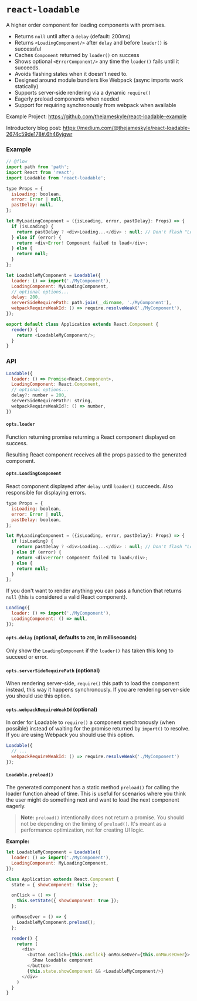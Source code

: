 # `react-loadable`

A higher order component for loading components with promises.

- Returns `null` until after a `delay` (default: 200ms)
- Returns `<LoadingComponent/>` after `delay` and before `loader()` is successful
- Caches `Component` returned by `loader()` on success
- Shows optional `<ErrorComponent/>` any time the `loader()` fails until it succeeds.
- Avoids flashing states when it doesn't need to.
- Designed around module bundlers like Webpack (async imports work statically)
- Supports server-side rendering via a dynamic `require()`
- Eagerly preload components when needed
- Support for requiring synchronously from webpack when available

Example Project: https://github.com/thejameskyle/react-loadable-example

Introductory blog post: https://medium.com/@thejameskyle/react-loadable-2674c59de178#.6h46yjgwr

### Example

```js
// @flow
import path from 'path';
import React from 'react';
import Loadable from 'react-loadable';

type Props = {
  isLoading: boolean,
  error: Error | null,
  pastDelay: null,
};

let MyLoadingComponent = ({isLoading, error, pastDelay}: Props) => {
  if (isLoading) {
    return pastDelay ? <div>Loading...</div> : null; // Don't flash "Loading..." when we don't need to.
  } else if (error) {
    return <div>Error! Component failed to load</div>;
  } else {
    return null;
  }
};

let LoadableMyComponent = Loadable({
  loader: () => import('./MyComponent'),
  LoadingComponent: MyLoadingComponent,
  // optional options...
  delay: 200,
  serverSideRequirePath: path.join(__dirname, './MyComponent'),
  webpackRequireWeakId: () => require.resolveWeak('./MyComponent'),
});

export default class Application extends React.Component {
  render() {
    return <LoadableMyComponent/>;
  }
}
```

### API

```js
Loadable({
  loader: () => Promise<React.Component>,
  LoadingComponent: React.Component,
  // optional options...
  delay?: number = 200,
  serverSideRequirePath?: string,
  webpackRequireWeakId?: () => number,
})
```

#### `opts.loader`

Function returning promise returning a React component displayed on success.

Resulting React component receives all the props passed to the generated
component.

#### `opts.LoadingComponent`

React component displayed after `delay` until `loader()` succeeds. Also
responsible for displaying errors.

```js
type Props = {
  isLoading: boolean,
  error: Error | null,
  pastDelay: boolean,
};

let MyLoadingComponent = ({isLoading, error, pastDelay}: Props) => {
  if (isLoading) {
    return pastDelay ? <div>Loading...</div> : null; // Don't flash "Loading..." when we don't need to.
  } else if (error) {
    return <div>Error! Component failed to load</div>;
  } else {
    return null;
  }
};
```

If you don't want to render anything you can pass a function that returns
`null` (this is considered a valid React component).

```js
Loading({
  loader: () => import('./MyComponent'),
  LoadingComponent: () => null,
});
```

#### `opts.delay` (optional, defaults to `200`, in milliseconds)

Only show the `LoadingComponent` if the `loader()` has taken this long to
succeed or error.

#### `opts.serverSideRequirePath` (optional)

When rendering server-side, `require()` this path to load the component
instead, this way it happens synchronously. If you are rendering server-side
you should use this option.

#### `opts.webpackRequireWeakId` (optional)

In order for Loadable to `require()` a component synchronously (when possible)
instead of waiting for the promise returned by `import()` to resolve. If you
are using Webpack you should use this option.

```js
Loadable({
  // ...
  webpackRequireWeakId: () => require.resolveWeak('./MyComponent')
});
```

#### `Loadable.preload()`

The generated component has a static method `preload()` for calling the loader
function ahead of time. This is useful for scenarios where you think the user
might do something next and want to load the next component eagerly.

> **Note:** `preload()` intentionally does not return a promise. You should not
> be depending on the timing of `preload()`. It's meant as a performance
> optimization, not for creating UI logic.

**Example:**

```js
let LoadableMyComponent = Loadable({
  loader: () => import('./MyComponent'),
  LoadingComponent: MyLoadingComponent,
});

class Application extends React.Component {
  state = { showComponent: false };

  onClick = () => {
    this.setState({ showComponent: true });
  };

  onMouseOver = () => {
    LoadableMyComponent.preload();
  };

  render() {
    return (
      <div>
        <button onClick={this.onClick} onMouseOver={this.onMouseOver}>
          Show loadable component
        </button>
        {this.state.showComponent && <LoadableMyComponent/>}
      </div>
    )
  }
}
```

